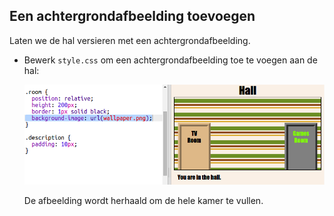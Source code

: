 ## Een achtergrondafbeelding toevoegen

Laten we de hal versieren met een achtergrondafbeelding.

+ Bewerk `style.css` om een ​​achtergrondafbeelding toe te voegen aan de hal:
    
    ![screenshot](images/rooms-hall-decorated.png)
    
    De afbeelding wordt herhaald om de hele kamer te vullen.